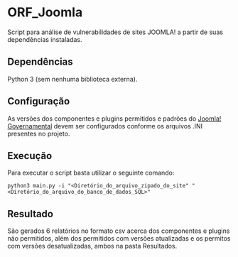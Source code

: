 # ORF_Joomla

Script para análise de vulnerabilidades de sites JOOMLA! a partir de suas dependências instaladas.

## Dependências

Python 3 (sem nenhuma biblioteca externa).

## Configuração

As versões dos componentes e plugins permitidos e padrões do [Joomla! Governamental](https://github.com/joomlagovbr/joomla-3.x) devem ser configurados conforme os arquivos .INI presentes no projeto.


## Execução

Para executar o script basta utilizar o seguinte comando: 

```
python3 main.py -i "<Diretório_do_arquivo_zipado_do_site" "<Diretório_do_arquivo_do_banco_de_dados_SQL>"
```

## Resultado

São gerados 6 relatórios no formato csv acerca dos componentes e plugins não permitidos, além dos permitidos com versões atualizadas e os permitos com versões desatualizadas, ambos na pasta Resultados.
